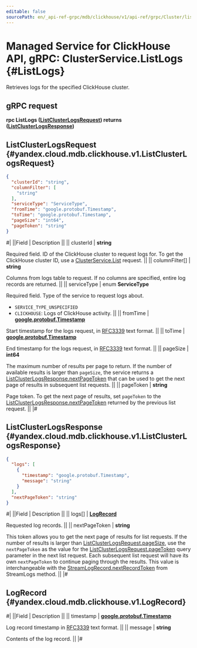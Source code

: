 ```yaml
---
editable: false
sourcePath: en/_api-ref-grpc/mdb/clickhouse/v1/api-ref/grpc/Cluster/listLogs.md
---
```


# Managed Service for ClickHouse API, gRPC: ClusterService.ListLogs {#ListLogs}

Retrieves logs for the specified ClickHouse cluster.

## gRPC request

**rpc ListLogs ([ListClusterLogsRequest](#yandex.cloud.mdb.clickhouse.v1.ListClusterLogsRequest)) returns ([ListClusterLogsResponse](#yandex.cloud.mdb.clickhouse.v1.ListClusterLogsResponse))**

## ListClusterLogsRequest {#yandex.cloud.mdb.clickhouse.v1.ListClusterLogsRequest}

```json
{
  "clusterId": "string",
  "columnFilter": [
    "string"
  ],
  "serviceType": "ServiceType",
  "fromTime": "google.protobuf.Timestamp",
  "toTime": "google.protobuf.Timestamp",
  "pageSize": "int64",
  "pageToken": "string"
}
```

#|
||Field | Description ||
|| clusterId | **string**

Required field. ID of the ClickHouse cluster to request logs for.
To get the ClickHouse cluster ID, use a [ClusterService.List](/docs/managed-clickhouse/api-ref/grpc/Cluster/list#List) request. ||
|| columnFilter[] | **string**

Columns from logs table to request.
If no columns are specified, entire log records are returned. ||
|| serviceType | enum **ServiceType**

Required field. Type of the service to request logs about.

- `SERVICE_TYPE_UNSPECIFIED`
- `CLICKHOUSE`: Logs of ClickHouse activity. ||
|| fromTime | **[google.protobuf.Timestamp](https://developers.google.com/protocol-buffers/docs/reference/google.protobuf#timestamp)**

Start timestamp for the logs request, in [RFC3339](https://www.ietf.org/rfc/rfc3339.txt) text format. ||
|| toTime | **[google.protobuf.Timestamp](https://developers.google.com/protocol-buffers/docs/reference/google.protobuf#timestamp)**

End timestamp for the logs request, in [RFC3339](https://www.ietf.org/rfc/rfc3339.txt) text format. ||
|| pageSize | **int64**

The maximum number of results per page to return. If the number of available
results is larger than `pageSize`, the service returns a [ListClusterLogsResponse.nextPageToken](#yandex.cloud.mdb.clickhouse.v1.ListClusterLogsResponse)
that can be used to get the next page of results in subsequent list requests. ||
|| pageToken | **string**

Page token.  To get the next page of results, set `pageToken` to the [ListClusterLogsResponse.nextPageToken](#yandex.cloud.mdb.clickhouse.v1.ListClusterLogsResponse)
returned by the previous list request. ||
|#

## ListClusterLogsResponse {#yandex.cloud.mdb.clickhouse.v1.ListClusterLogsResponse}

```json
{
  "logs": [
    {
      "timestamp": "google.protobuf.Timestamp",
      "message": "string"
    }
  ],
  "nextPageToken": "string"
}
```

#|
||Field | Description ||
|| logs[] | **[LogRecord](#yandex.cloud.mdb.clickhouse.v1.LogRecord)**

Requested log records. ||
|| nextPageToken | **string**

This token allows you to get the next page of results for list requests. If the number of results
is larger than [ListClusterLogsRequest.pageSize](#yandex.cloud.mdb.clickhouse.v1.ListClusterLogsRequest), use the `nextPageToken` as the value
for the [ListClusterLogsRequest.pageToken](#yandex.cloud.mdb.clickhouse.v1.ListClusterLogsRequest) query parameter in the next list request.
Each subsequent list request will have its own `nextPageToken` to continue paging through the results.
This value is interchangeable with the [StreamLogRecord.nextRecordToken](/docs/managed-clickhouse/api-ref/grpc/Cluster/streamLogs#yandex.cloud.mdb.clickhouse.v1.StreamLogRecord) from StreamLogs method. ||
|#

## LogRecord {#yandex.cloud.mdb.clickhouse.v1.LogRecord}

#|
||Field | Description ||
|| timestamp | **[google.protobuf.Timestamp](https://developers.google.com/protocol-buffers/docs/reference/google.protobuf#timestamp)**

Log record timestamp in [RFC3339](https://www.ietf.org/rfc/rfc3339.txt) text format. ||
|| message | **string**

Contents of the log record. ||
|#